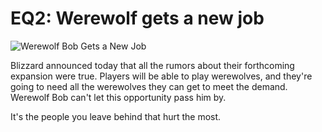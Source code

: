 # EQ2: Werewolf gets a new job

![Werewolf Bob Gets a New Job](http://westkarana.com/wp-content/uploads/2009/08/eq2bugbearwerewolf-2.jpg "Werewolf Bob Gets a New Job")

Blizzard announced today that all the rumors about their forthcoming expansion were true. Players will be able to play werewolves, and they're going to need all the werewolves they can get to meet the demand. Werewolf Bob can't let this opportunity pass him by.

It's the people you leave behind that hurt the most.

